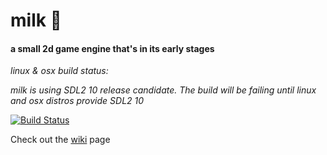 # milk 🥛 
#### a small 2d game engine that's in its early stages

*linux & osx build status:*

*milk is using SDL2 10 release candidate. The build will be failing until linux and osx distros provide SDL2 10*

[![Build Status](https://travis-ci.org/Straskal/milk.svg?branch=master)](https://travis-ci.org/Straskal/milk)

Check out the [wiki](https://github.com/Straskal/milk/wiki) page
